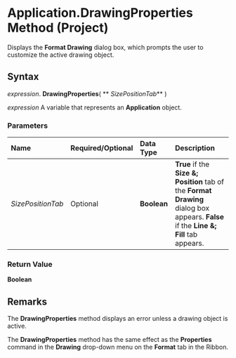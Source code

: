 
# Application.DrawingProperties Method (Project)

Displays the  **Format Drawing** dialog box, which prompts the user to customize the active drawing object.


## Syntax

 _expression_. **DrawingProperties**( ** _SizePositionTab_** )

 _expression_ A variable that represents an **Application** object.


### Parameters



|**Name**|**Required/Optional**|**Data Type**|**Description**|
|:-----|:-----|:-----|:-----|
| _SizePositionTab_|Optional|**Boolean**|**True** if the **Size &; Position** tab of the **Format Drawing** dialog box appears. **False** if the **Line &; Fill** tab appears.|

### Return Value

 **Boolean**


## Remarks

The  **DrawingProperties** method displays an error unless a drawing object is active.

The  **DrawingProperties** method has the same effect as the **Properties** command in the **Drawing** drop-down menu on the **Format** tab in the Ribbon.

